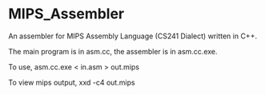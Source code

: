 MIPS_Assembler
==============
An assembler for MIPS Assembly Language (CS241 Dialect) written in C++.

The main program is in asm.cc, the assembler is in asm.cc.exe.

To use, asm.cc.exe < in.asm > out.mips

To view mips output, xxd -c4 out.mips
